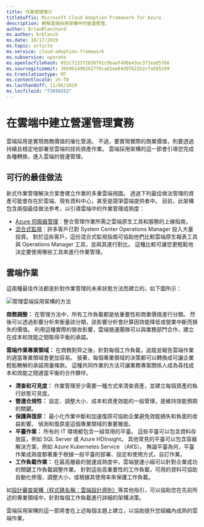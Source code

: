```yaml
---
title: 作業管理簡介
titleSuffix: Microsoft Cloud Adoption Framework for Azure
description: 瞭解雲端採用架構中的營運管理。
author: BrianBlanchard
ms.author: brblanch
ms.date: 10/17/2019
ms.topic: article
ms.service: cloud-adoption-framework
ms.subservice: operate
ms.openlocfilehash: 052c723372830791c9baaf490e43ac373ea05760
ms.sourcegitcommit: 3669614902627f0ca61ee64d97621b2cfa585199
ms.translationtype: MT
ms.contentlocale: zh-TW
ms.lasthandoff: 11/06/2019
ms.locfileid: "73656552"
---
```

# <a name="establish-operational-management-practices-in-the-cloud"></a>在雲端中建立營運管理實務

雲端採用是實現商務價值的催化管道。 不過，要實現實際的商業價值，則要透過持續且穩定地部署至雲端的技術資產作業。 雲端採用架構的這一節會引導您完成各種轉換，進入雲端的營運管理。

## <a name="actionable-best-practices"></a>可行的最佳做法

新式作業管理解決方案會建立作業的多重雲端視圖。 透過下列最佳做法管理的資產可能會存在於雲端、現有資料中心，甚至是競爭雲端提供者中。 目前，此架構包含兩個最佳做法參考，以引導雲端中的作業管理成熟度：

- [Azure 伺服器管理](./azure-server-management/index.md)：整合管理作業所需之雲端原生工具和服務的上線指南。
- [混合式監視](./monitor/index.md)：許多客戶已對 System Center Operations Manager 投入大量投資。 對於這些客戶，這份混合式監視指南可協助他們比較雲端原生報表工具與 Operations Manager 工具，並與其進行對比。 這種比較可讓您更輕鬆地決定要使用哪些工具來進行作業管理。

## <a name="cloud-operations"></a>雲端作業

這兩種最佳作法都是針對作業管理的未來狀態方法而建立的，如下圖所示：

![管理雲端採用架構的方法](../_images/manage/caf-manage.png)

**商務調整：** 在管理方法中，所有工作負載都是依重要性和商業價值進行分類。 然後可以透過影響分析來衡量該分類，該影響分析會計算因效能降低或營業中斷而損失的價值。 利用這種實際的營收影響，雲端營運團隊可以與業務部門合作，建立在成本和效能之間取得平衡的承諾。

**雲端作業專業領域：** 在商務對齊之後，針對每個工作負載，追蹤並報告雲端作業的適當專業領域會更加容易。 接著，每個專業領域的決策都可以轉換成可讓企業輕鬆瞭解的承諾用量條款。 這種共同作業的方法可讓業務專案關係人成為尋找成本和效能之間適當平衡的合作夥伴。

- **清查和可見度：** 作業管理至少需要一種方式來清查資產，並建立每個資產的執行狀態可見度。
- **營運合規性：** 設定、調整大小、成本和資產效能的一般管理，是維持效能預期的關鍵。
- **保護與復原：** 最小化作業中斷和加速復原可協助企業避免效能損失和負面的收益影響。 偵測和復原是這個專業領域的重要層面。
- **平臺作業：** 所有的 IT 環境都包含一組常用的平臺。 這些平臺可以包含資料存放區，例如 SQL Server 或 Azure HDInsight。 其他常見的平臺可以包含容器解決方案，例如 Azure Kubernetes Service （AKS）。 無論平臺為何，平臺作業成熟度都著重于根據一般平臺的部署、設定和使用方式，自訂作業。
- **工作負載作業：** 在最高層級的營運成熟度中，雲端營運小組可以針對企業成功的關鍵工作負載調整作業。 針對這些高重要性的工作負載，可用的資料可協助自動化修復、調整大小，或根據其使用率來保護工作負載。

如[設計審查架構（程式碼名稱：雲端設計原則）](https://docs.microsoft.com/azure/architecture/framework/resiliency/overview)等其他指引，可以協助您在先前所述的專業領域中，針對每個工作負載進行詳細的架構決策。

雲端採用架構的這一節將會在上述每個主題上建立，以協助提升您組織內成熟的雲端作業。
